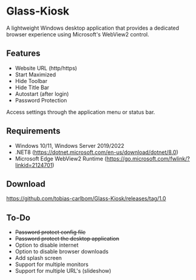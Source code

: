 # Glass-Kiosk

A lightweight Windows desktop application that provides a dedicated browser experience using Microsoft's WebView2 control.

## Features

- Website URL (http/https)
- Start Maximized
- Hide Toolbar
- Hide Title Bar
- Autostart (after login)
- Password Protection

Access settings through the application menu or status bar.

## Requirements

- Windows 10/11, Windows Server 2019/2022
- .NET8 (https://dotnet.microsoft.com/en-us/download/dotnet/8.0)
- Microsoft Edge WebView2 Runtime (https://go.microsoft.com/fwlink/?linkid=2124701)

## Download

[https://github.com/tobias-carlbom/Glass-Kiosk/releases/tag/1.0
](https://github.com/tobias-carlbom/Glass-Kiosk/releases/download/1.0/GlassKiosk.zip)

## To-Do

* ~~Password protect config file~~
* ~~Password protect the desktop application~~
* Option to disable internet
* Option to disable browser downloads
* Add splash screen
* Support for multiple monitors
* Support for multiple URL's (slideshow)
